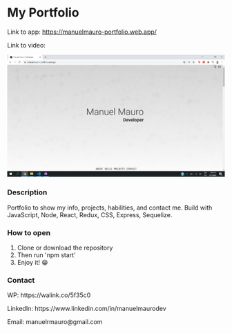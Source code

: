 # My Portfolio

Link to app: https://manuelmauro-portfolio.web.app/

Link to video: 

<p align='center'>
    <img src='/screenshot.jpg' </img>
</p>

### Description

Portfolio to show my info, projects, habilities, and contact me. Build with JavaScript, Node, React, Redux, CSS, Express, Sequelize. 


### How to open

<ol>
    <li>Clone or download the repository</li>
    <li>Then run 'npm start'</li>
    <li>Enjoy it! 😁</li>
</ol>

### Contact

<p>WP: https://walink.co/5f35c0</p>
<p>LinkedIn: https://www.linkedin.com/in/manuelmaurodev</p>
<p>Email: manuelrmauro@gmail.com</p>
